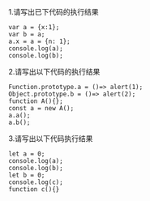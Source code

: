 
1.请写出已下代码的执行结果
 ```
 var a = {x:1};
 var b = a;
 a.x = a = {n: 1};
 console.log(a);
 console.log(b);
 ```
2.请写出以下代码的执行结果
```
Function.prototype.a = ()=> alert(1);
Object.prototype.b = ()=> alert(2);
function A(){};
const a = new A();
a.a();
a.b();
```
3.请写出以下代码执行结果
```
let a = 0;
console.log(a);
console.log(b);
let b = 0;
console.log(c);
function c(){}
```
